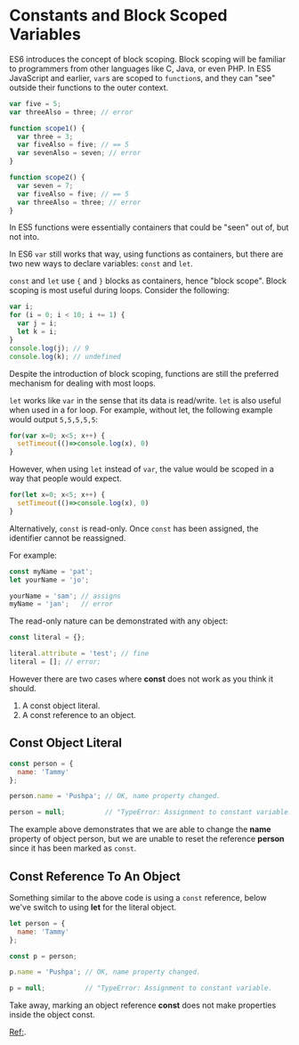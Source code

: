 # Constants and Block Scoped Variables

ES6 introduces the concept of block scoping. Block scoping will be familiar to programmers from other languages like C, Java, or even PHP. In ES5 JavaScript and earlier, `var`s are scoped to `function`s, and they can "see" outside their functions to the outer context.

```javascript
var five = 5;
var threeAlso = three; // error

function scope1() {
  var three = 3;
  var fiveAlso = five; // == 5
  var sevenAlso = seven; // error
}

function scope2() {
  var seven = 7;
  var fiveAlso = five; // == 5
  var threeAlso = three; // error
}
```

In ES5 functions were essentially containers that could be "seen" out of, but not into.

In ES6 `var` still works that way, using functions as containers, but there are two new ways to declare variables: `const` and `let`.

`const` and `let` use `{` and `}` blocks as containers, hence "block scope". Block scoping is most useful during loops. Consider the following:

```javascript
var i;
for (i = 0; i < 10; i += 1) {
  var j = i;
  let k = i;
}
console.log(j); // 9
console.log(k); // undefined
```

Despite the introduction of block scoping, functions are still the preferred mechanism for dealing with most loops.

`let` works like `var` in the sense that its data is read/write. `let` is also useful when used in a for loop. For example, without let, the following example would output `5,5,5,5,5`:

```javascript
for(var x=0; x<5; x++) {
  setTimeout(()=>console.log(x), 0)
}
```

However, when using `let` instead of `var`, the value would be scoped in a way that people would expect.

```javascript
for(let x=0; x<5; x++) {
  setTimeout(()=>console.log(x), 0)
}
```

Alternatively, `const` is read-only. Once `const` has been assigned, the identifier cannot be reassigned.

For example:

```javascript
const myName = 'pat';
let yourName = 'jo';

yourName = 'sam'; // assigns
myName = 'jan';   // error
```

The read-only nature can be demonstrated with any object:

```javascript
const literal = {};

literal.attribute = 'test'; // fine
literal = []; // error;
```

However there are two cases where **const** does not work as you think it should.

1. A const object literal.
2. A const reference to an object.

## Const Object Literal

```javascript
const person = {
  name: 'Tammy'
};

person.name = 'Pushpa'; // OK, name property changed.

person = null;          // "TypeError: Assignment to constant variable.
```

The example above demonstrates that we are able to change the **name** property of object person, but we are unable to reset the reference **person** since it has been marked as `const`.

## Const Reference To An Object

Something similar to the above code is using a `const` reference, below we've switch to using **let** for the literal object.

```javascript
let person = {
  name: 'Tammy'
};

const p = person;

p.name = 'Pushpa'; // OK, name property changed.

p = null;          // "TypeError: Assignment to constant variable.
```

Take away, marking an object reference **const** does not make properties inside the object const.

[Ref:](https://developer.mozilla.org/en-US/docs/Web/JavaScript/Reference/Statements/const).

